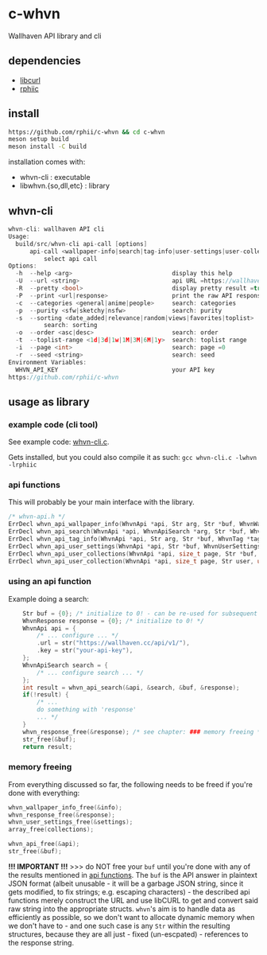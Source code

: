 # c-whvn

Wallhaven API library and cli

## dependencies

- [libcurl](https://curl.haxx.se/)
- [rphiic](https://github.com/rphii/rphiic)

## install

```sh
https://github.com/rphii/c-whvn && cd c-whvn
meson setup build
meson install -C build
```

installation comes with:
- whvn-cli : executable
- libwhvn.\{so,dll,etc\} : library

## whvn-cli

```c
whvn-cli: wallhaven API cli
Usage:
  build/src/whvn-cli api-call [options]
      api-call <wallpaper-info|search|tag-info|user-settings|user-collections|user-collection> 
          select api call
Options:
  -h  --help <arg>                            display this help
  -U  --url <string>                          api URL =https://wallhaven.cc/api/v1/
  -R  --pretty <bool>                         display pretty result =true
  -P  --print <url|response>                  print the raw API response
  -c  --categories <general|anime|people>     search: categories
  -p  --purity <sfw|sketchy|nsfw>             search: purity
  -s  --sorting <date_added|relevance|random|views|favorites|toplist> 
          search: sorting
  -o  --order <asc|desc>                      search: order
  -t  --toplist-range <1d|3d|1w|1M|3M|6M|1y>  search: toplist range
  -i  --page <int>                            search: page =0
  -r  --seed <string>                         search: seed 
Environment Variables:
  WHVN_API_KEY                                your API key 
https://github.com/rphii/c-whvn

```

## usage as library

### example code (cli tool)

See example code: [whvn-cli.c](src/whvn-cli.c).

Gets installed, but you could also compile it as such: `gcc whvn-cli.c -lwhvn -lrphiic`

### api functions

This will probably be your main interface with the library.

```c
/* whvn-api.h */
ErrDecl whvn_api_wallpaper_info(WhvnApi *api, Str arg, Str *buf, WhvnWallpaperInfo *info);
ErrDecl whvn_api_search(WhvnApi *api, WhvnApiSearch *arg, Str *buf, WhvnResponse *response);
ErrDecl whvn_api_tag_info(WhvnApi *api, Str arg, Str *buf, WhvnTag *tag_info);
ErrDecl whvn_api_user_settings(WhvnApi *api, Str *buf, WhvnUserSettings *settings);
ErrDecl whvn_api_user_collections(WhvnApi *api, size_t page, Str *buf, WhvnUserCollections *collections);
ErrDecl whvn_api_user_collection(WhvnApi *api, size_t page, Str user, unsigned long id, Str *buf, WhvnResponse *response);
```

### using an api function

Example doing a search:

```c
    Str buf = {0}; /* initialize to 0! - can be re-used for subsequent API function calls */
    WhvnResponse response = {0}; /* initialize to 0! */
    WhvnApi api = {
        /* ... configure ... */
        .url = str("https://wallhaven.cc/api/v1/"),
        .key = str("your-api-key"),
    }; 
    WhvnApiSearch search = {
        /* ... configure search ... */
    };
    int result = whvn_api_search(&api, &search, &buf, &response);
    if(!result) {
        /* ...
        do something with 'response'
        ... */
    }
    whvn_response_free(&response); /* see chapter: ### memory freeing */
    str_free(&buf);
    return result;
```

### memory freeing

From everything discussed so far, the following needs to be freed if you're done with everything:

```c
whvn_wallpaper_info_free(&info);
whvn_response_free(&response);
whvn_user_settings_free(&settings);
array_free(collections);

whvn_api_free(&api);
str_free(&buf);
```

**!!! IMPORTANT !!!** >>> do NOT free your `buf` until you're done with any of
the results mentioned in [api functions](#api-functions). The `buf` is the API
answer in plaintext JSON format (albeit unusable - it will be a garbage JSON
string, since it gets modified, to fix strings; e.g. escaping characters) - the
described api functions merely construct the URL and use libCURL to get and
convert said raw string into the appropriate structs. `whvn`'s aim is to handle
data as efficiently as possible, so we don't want to allocate dynamic memory
when we don't have to - and one such case is any `Str` within the resulting
structures, because they are all just - fixed (un-escpated) - references to the
response string.

